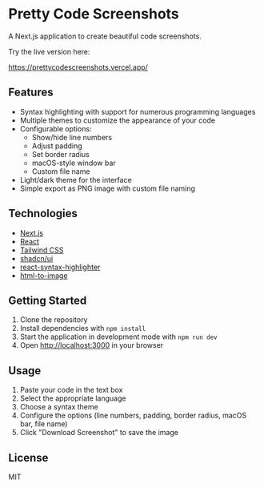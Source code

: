 # Pretty Code Screenshots

A Next.js application to create beautiful code screenshots.

Try the live version here:

https://prettycodescreenshots.vercel.app/

## Features

- Syntax highlighting with support for numerous programming languages
- Multiple themes to customize the appearance of your code
- Configurable options:
  - Show/hide line numbers
  - Adjust padding
  - Set border radius
  - macOS-style window bar
  - Custom file name
- Light/dark theme for the interface
- Simple export as PNG image with custom file naming

## Technologies

- [Next.js](https://nextjs.org/)
- [React](https://reactjs.org/)
- [Tailwind CSS](https://tailwindcss.com/)
- [shadcn/ui](https://ui.shadcn.com/)
- [react-syntax-highlighter](https://github.com/react-syntax-highlighter/react-syntax-highlighter)
- [html-to-image](https://github.com/bubkoo/html-to-image)

## Getting Started

1. Clone the repository
2. Install dependencies with `npm install`
3. Start the application in development mode with `npm run dev`
4. Open [http://localhost:3000](http://localhost:3000) in your browser

## Usage

1. Paste your code in the text box
2. Select the appropriate language
3. Choose a syntax theme
4. Configure the options (line numbers, padding, border radius, macOS bar, file name)
5. Click "Download Screenshot" to save the image

## License

MIT
